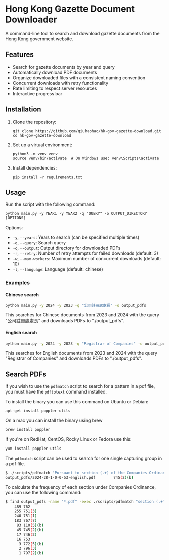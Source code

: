 # Hong Kong Gazette Document Downloader

A command-line tool to search and download gazette documents from the Hong Kong government website.

## Features

- Search for gazette documents by year and query
- Automatically download PDF documents
- Organize downloaded files with a consistent naming convention
- Concurrent downloads with retry functionality
- Rate limiting to respect server resources
- Interactive progress bar

## Installation

1. Clone the repository:
   ```
   git clone https://github.com/qiuhaohao/hk-gov-gazette-download.git
   cd hk-gov-gazette-download
   ```

2. Set up a virtual environment:
   ```
   python3 -m venv venv
   source venv/bin/activate  # On Windows use: venv\Scripts\activate
   ```

3. Install dependencies:
   ```
   pip install -r requirements.txt
   ```

## Usage

Run the script with the following command:
```
python main.py -y YEAR1 -y YEAR2 -q "QUERY" -o OUTPUT_DIRECTORY [OPTIONS]
```

Options:
- `-y`, `--years`: Years to search (can be specified multiple times)
- `-q`, `--query`: Search query
- `-o`, `--output`: Output directory for downloaded PDFs
- `-r`, `--retry`: Number of retry attempts for failed downloads (default: 3)
- `-w`, `--max-workers`: Maximum number of concurrent downloads (default: 10)
- `-l`, `--language`: Language (default: chinese)

### Examples
#### Chinese search
```sh
python main.py -y 2024 -y 2023 -q "公司註冊處處長" -o output_pdfs
```
This searches for Chinese documents from 2023 and 2024 with the query "公司註冊處處長" and downloads PDFs to "./output_pdfs".
#### English search
```sh
python main.py -y 2024 -y 2023 -q "Registrar of Companies" -o output_pdfs -l english
```
This searches for English documents from 2023 and 2024 with the query "Registrar of Companies" and downloads PDFs to "./output_pdfs".

## Search PDFs

If you wish to use the `pdfmatch` script to search for a pattern in a pdf file, you must have the `pdftotext` command installed.

To install the binary you can use this command on Ubuntu or Debian:
```sh
apt-get install poppler-utils
```

On a mac you can install the binary using brew
```sh
brew install poppler
```

If you're on RedHat, CentOS, Rocky Linux or Fedora use this:
```sh
yum install poppler-utils
```

The `pdfmatch` script can be used to search for one single capturing group in a pdf file.
```sh
$ ./scripts/pdfmatch "Pursuant to section (.+) of the Companies Ordinance" output_pdfs/2024-28-1-0-0-53-english.pdf
output_pdfs/2024-28-1-0-0-53-english.pdf        745(2)(b)
```

To calculate the frequency of each section under Companies Ordinance, you can use the following command:
```sh
$ find output_pdfs -name "*.pdf" -exec ./scripts/pdfmatch "section (.+?) of the Companies Ordinance" {} \; | awk '{print $2}' | sort | uniq -c | sort -nr
    489 762
    255 751(3)
    240 751(1)
    183 767(7)
     83 110(5)(b)
     45 745(2)(b)
     17 746(2)
     16 753
      3 772(5)(b)
      2 796(3)
      1 797(2)(b)
```
